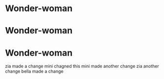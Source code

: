 
# Wonder-woman
# Wonder-woman
# Wonder-woman
zia made a change
mini chagned this
mini made another change
zia another change
bella made a change